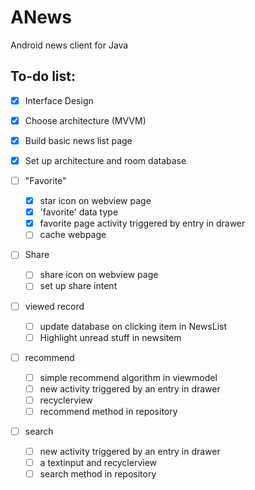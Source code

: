 # ANews

Android news client for Java 

## To-do list:
- [x] Interface Design
- [x] Choose architecture (MVVM)
- [x] Build basic news list page
- [x] Set up architecture and room database

- [ ] "Favorite"
    - [x] star icon on webview page
    - [x] 'favorite' data type
    - [x] favorite page activity triggered by entry in drawer
    - [ ] cache webpage

- [ ] Share
    - [ ] share icon on webview page
    - [ ] set up share intent

- [ ] viewed record
    - [ ] update database on clicking item in NewsList
    - [ ] Highlight unread stuff in newsitem

- [ ] recommend
    - [ ] simple recommend algorithm in viewmodel
    - [ ] new activity triggered by an entry in drawer
    - [ ] recyclerview
    - [ ] recommend method in repository

- [ ] search
    - [ ] new activity triggered by an entry in drawer
    - [ ] a textinput and recyclerview
    - [ ] search method in repository
